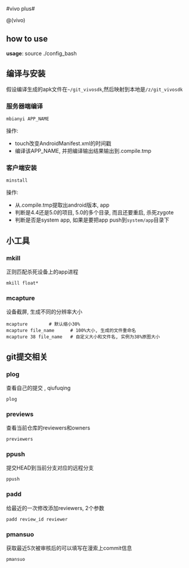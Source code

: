 
#vivo plus#

@(vivo)

## how to use ##
**usage**: source ./config_bash

## 编译与安装 ##
假设编译生成的apk文件在`~/git_vivosdk`,然后映射到本地是`/z/git_vivosdk`
### 服务器端编译 ###
```
mbianyi	APP_NAME
```
操作:
- touch改变AndroidManifest.xml的时间戳
- 编译该APP_NAME, 并把编译输出结果输出到.compile.tmp

### 客户端安装 ###
```
minstall
```
操作:
- 从.compile.tmp提取出android版本, app
- 判断是4.4还是5.0的项目, 5.0的多个目录, 而且还要重启, 杀死zygote
- 判断是否是system app, 如果是要把app push到`system/app`目录下


## 小工具 ##
### mkill ###
正则匹配杀死设备上的app进程
```
mkill float*
```

### mcapture ###
设备截屏, 生成不同的分辨率大小
```
mcapture        # 默认缩小30%
mcapture file_name      # 100%大小, 生成的文件重命名
mcapture 38 file_name   # 自定义大小和文件名, 实例为38%原图大小
```





## git提交相关 ##
### plog ###
查看自己的提交 , qiufuqing
```
plog
```
###  previews ##
查看当前仓库的reviewers和owners
```
previewers
```
###  ppush ###
提交HEAD到当前分支对应的远程分支
```
ppush
```

### padd ###
给最近的一次修改添加reviewers, 2个参数
```
padd review_id reviewer
```
### pmansuo ###
获取最近5次被审核后的可以填写在漫索上commit信息
```
pmansuo
```


